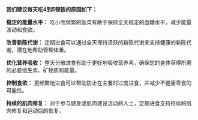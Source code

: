**我们建议每天吃4到5顿饭的原因如下：**

**稳定的能量水平：** 吃小而频繁的饭菜有助于保持全天稳定的血糖水平，减少能量波动和食欲。

**改善新陈代谢：** 定期进食可以通过全天保持活跃的新陈代谢来支持健康的新陈代谢，潜在地帮助管理体重。

**优化营养吸收：** 整天分散进食有助于更好地吸收营养素，确保您的身体获得所需的必要维生素、矿物质和能量。

**控制食欲：** 更频繁地进食可以帮助防止在主餐时过度进食，并减少不健康零食的可能性。

**持续的肌肉修复：** 对于参与健身或肌肉建设活动的人士，定期进食支持持续的肌肉修复和运动后的恢复。
